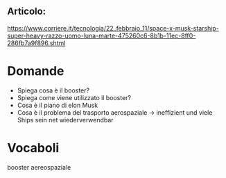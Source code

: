 ## Articolo:
https://www.corriere.it/tecnologia/22_febbraio_11/space-x-musk-starship-super-heavy-razzo-uomo-luna-marte-475260c6-8b1b-11ec-8ff0-286fb7a9f896.shtml

# Domande
-	Spiega cosa è il booster?
-	Spiega come viene utilizzato il booster?
-	Cosa è il piano di elon Musk
-	Cosa è il problema del trasporto aerospaziale  ->  ineffizient und viele Ships sein net wiederverwendbar

# Vocaboli
booster
aereospaziale
